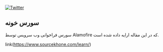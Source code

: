[![Twitter](https://img.shields.io/badge/Twitter-SourceKhone-blue.svg)](https://twitter.com/KhoneSource)

## سورس خونه
سورس فراخوانی وب سرویس توسط Alamofire که در این مقاله ارایه داده شده است.

link(https://www.sourcekhone.com/learn/)

